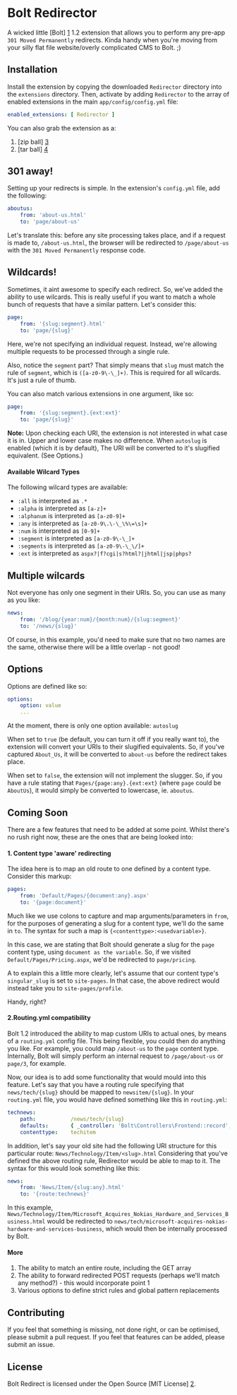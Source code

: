 Bolt Redirector
===============

A wicked little [Bolt] [1] 1.2 extension that allows you to perform any pre-app `301 Moved Permanently` redirects. Kinda handy when you're moving from your silly flat file website/overly complicated CMS to Bolt. ;)

Installation
------------

Install the extension by copying the downloaded `Redirector` directory into the `extensions` directory. Then, activate by adding `Redirector` to the array of enabled extensions in the main `app/config/config.yml` file:

```yml
enabled_extensions: [ Redirector ]
```

You can also grab the extension as a:

1. [zip ball] [3]
2. [tar ball] [4]

301 away!
---------

Setting up your redirects is simple. In the extension's `config.yml` file, add the following:

```yml
aboutus:
	from: 'about-us.html'
	to: 'page/about-us'
```

Let's translate this: before any site processing takes place, and if a request is made to, `/about-us.html`, the browser will be redirected to `/page/about-us` with the `301 Moved Permanently` response code.

Wildcards!
----------

Sometimes, it aint awesome to specify each redirect. So, we've added the ability to use wilcards. This is really useful if you want to match a whole bunch of requests that have a similar pattern. Let's consider this:

```yml
page:
	from: '{slug:segment}.html'
	to: 'page/{slug}'
```

Here, we're not specifying an individual request. Instead, we're allowing multiple requests to be processed through a single rule.

Also, notice the `segment` part? That simply means that `slug` must match the rule of `segment`, which is `([a-z0-9\-\_]+)`. This is required for all wilcards. It's just a rule of thumb.

You can also match various extensions in one argument, like so:

```yml
page:
	from: '{slug:segment}.{ext:ext}'
	to: 'page/{slug}'
```

**Note:** Upon checking each URI, the extension is not interested in what case it is in. Upper and lower case makes no difference. When `autoslug` is enabled (which it is by default), The URI will be converted to it's slugified equivalent. (See Options.)

#### Available Wilcard Types

The following wilcard types are available:

- `:all` is interpreted as `.*`
- `:alpha` is interpreted as `[a-z]+`
- `:alphanum` is interpreted as `[a-z0-9]+`
- `:any` is interpreted as `[a-z0-9\.\-\_\%\=\s]+`
- `:num` is interpreted as `[0-9]+`
- `:segment` is interpreted as `[a-z0-9\-\_]+`
- `:segments` is interpreted as `[a-z0-9\-\_\/]+`
- `:ext` is interpreted as `aspx?|f?cgi|s?html?|jhtml|jsp|phps?`

Multiple wilcards
-----------------

Not everyone has only one segment in their URIs. So, you can use as many as you like:

```yml
news:
	from: '/blog/{year:num}/{month:num}/{slug:segment}'
	to: '/news/{slug}'
```

Of course, in this example, you'd need to make sure that no two names are the same, otherwise there will be a little overlap - not good!

Options
-------

Options are defined like so:

```yml
options:
	option: value
	...
```

At the moment, there is only one option available: `autoslug`

When set to `true` (be default, you can turn it off if you really want to), the extension will convert your URIs to their slugified equivalents. So, if you've captured `About_Us`, it will be converted to `about-us` before the redirect takes place.

When set to `false`, the extension will not implement the slugger. So, if you have a rule stating that `Pages/{page:any}.{ext:ext}` (where `page` could be `AboutUs`), it would simply be converted to lowercase, ie. `aboutus`.

Coming Soon
-----------

There are a few features that need to be added at some point. Whilst there's no rush right now, these are the ones that are being looked into:

#### 1. Content type 'aware' redirecting

The idea here is to map an old route to one defined by a content type. Consider this markup:

```yml
pages:
	from: 'Default/Pages/{document:any}.aspx'
	to: '{page:document}'
```

Much like we use colons to capture and map arguments/parameters in `from`, for the purposes of generating a slug for a content type, we'll do the same in `to`. The syntax for such a map is `{<contenttype>:<usedvariable>}`.

In this case, we are stating that Bolt should generate a slug for the `page` content type, using `document as the variable`. So, if we visited `Default/Pages/Pricing.aspx`, we'd be redirected to `page/pricing`.

A to explain this a little more clearly, let's assume that our content type's `singular_slug` is set to `site-pages`. In that case, the above redirect would instead take you to `site-pages/profile`.

Handy, right?

#### 2.Routing.yml compatibility

Bolt 1.2 introduced the ability to map custom URIs to actual ones, by means of a `routing.yml` config file. This being flexible, you could then do anything you like. For example, you could map `/about-us` to the `page` content type. Internally, Bolt will simply perform an internal request to `/page/about-us` or `page/3`, for example.

Now, our idea is to add some functionality that would mould into this feature. Let's say that you have a routing rule specifying that `news/tech/{slug}` should be mapped to `newsitem/{slug}`. In your `routing.yml` file, you would have defined something like this in `routing.yml`:

```yml
technews:
    path:           /news/tech/{slug}
    defaults:       { _controller: 'Bolt\Controllers\Frontend::record', 'contenttypeslug': 'techitem' }
    contenttype:    techitem
```

In addition, let's say your old site had the following URI structure for this particular route: `News/Technology/Item/<slug>.html` Considering that you've defined the above routing rule, Redirector would be able to map to it. The syntax for this would look something like this:

```yml
news:
	from: 'News/Item/{slug:any}.html'
	to: '{route:technews}'
```

In this example, `News/Technology/Item/Microsoft_Acquires_Nokias_Hardware_and_Services_Business.html` would be redirected to `news/tech/microsoft-acquires-nokias-hardware-and-services-business`, which would then be internally processed by Bolt.

#### More

1. The ability to match an entire route, including the GET array
2. The ability to forward redirected POST requests (perhaps we'll match any method?) - this would incorporate point 1
3. Various options to define strict rules and global pattern replacements

Contributing
------------

If you feel that something is missing, not done right, or can be optimised, please submit a pull request. If you feel that features can be added, please submit an issue.

License
-------

Bolt Redirect is licensed under the Open Source [MIT License] [2].

  [1]: http://bolt.cm/                                  "Bolt"
  [2]: http://opensource.org/licenses/mit-license.php   "MIT License"
  [3]: https://github.com/foundry-code/bolt-redirector/zipball/master
  [4]: https://github.com/foundry-code/bolt-redirector/tarball/master
